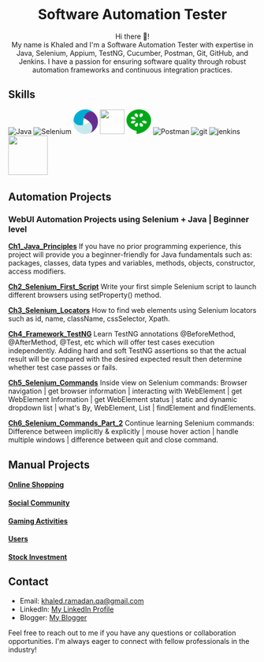 <!-- markdown language readme.md
https://medium.com/analytics-vidhya/writing-github-readme-e593f278a796#:~:text=Line%20Breaks,more%20spaces%2C%20and%20hit%20enter.&text=Sorry%2C%20they%20won't%20allow,won't%20work%20for%20you. -->
<h1 align="center">Software Automation Tester</h1>

<p align="center">
  Hi there 🙌! <br>
  My name is Khaled and I'm a Software Automation Tester with expertise in Java, Selenium, Appium, TestNG, Cucumber, Postman, Git, GitHub, and Jenkins. I have a passion for ensuring software quality through robust automation frameworks and continuous integration practices.
</p>

## Skills

![Java](https://skillicons.dev/icons?i=java&theme=light) ![Selenium](https://skillicons.dev/icons?i=selenium&theme=light) <img src="./.github/appium.svg#appium" width="50" height="50">  <!-- https://iconduck.com/icons/27036/appium -->  <img src="https://avatars.githubusercontent.com/u/19369327?s=200&v=4" width="50" height="50">  <img src="./.github/cucumber.svg#cucumber" width="50" height="50">  <!-- https://iconduck.com/icons/94191/cucumber --> ![Postman](https://skillicons.dev/icons?i=postman&theme=light) ![git](https://skillicons.dev/icons?i=git&theme=light) ![jenkins](https://skillicons.dev/icons?i=jenkins&theme=light) <img src="https://avatars.githubusercontent.com/u/12528662?s=200&v=4" width="80" height="80">

## Automation Projects
### WebUI Automation Projects using Selenium + Java | Beginner level
**[Ch1_Java_Principles](https://github.com/KhaledAMRS/A_Java_Principles)** If you have no prior programming experience, this project will provide you a beginner-friendly for Java fundamentals such as: packages, classes, data types and variables, methods, objects, constructor, access modifiers.
  
**[Ch2_Selenium_First_Script](https://github.com/KhaledAMRS/B_First_Script_Selenium)** Write your first simple Selenium script to launch different browsers using setProperty() method.

**[Ch3_Selenium_Locators](https://github.com/KhaledAMRS/C_Selenium_Locators)** How to find web elements using Selenium locators such as id, name, className, cssSelector, Xpath.

**[Ch4_Framework_TestNG](https://github.com/KhaledAMRS/D_Assertion_Framework_TestNG)** Learn TestNG annotations @BeforeMethod, @AfterMethod, @Test, etc which will offer  test cases execution independently. Adding hard and soft TestNG assertions so that the actual result will be compared with the desired expected result then determine whether test case passes or fails.

**[Ch5_Selenium_Commands](https://github.com/KhaledAMRS/E_Selenium_Commands)** Inside view on Selenium commands: Browser navigation | get browser information | interacting with WebElement | get WebElement Information | get WebElement status | static and dynamic dropdown list | what's By, WebElement, List<WebElement> | findElement and findElements.

**[Ch6_Selenium_Commands_Part_2](https://github.com/KhaledAMRS/F_Selenium_Commands_Part_2)** Continue learning Selenium commands: Difference between implicitly & explicitly | mouse hover action | handle multiple windows | difference between quit and close command.


## Manual Projects
#### [Online Shopping](https://drive.google.com/drive/u/1/folders/1cNXJePxI67Ti1JHbUM3cMqh5L1Vd4-zk)
#### [Social Community](https://drive.google.com/drive/u/1/folders/1snHZaKji4ixf7gSCwIQyCEtJ-vlHVHTA)
#### [Gaming Activities](https://drive.google.com/drive/u/1/folders/1zdTlF_fh4CgQpW8XZkUE_aZkFhHS_hR5)
#### [Users](https://drive.google.com/drive/u/1/folders/19GtYBESn_gBIljXo2Lx6voZfPRE_egdd)
#### [Stock Investment](https://drive.google.com/drive/u/1/folders/1IVdhNAhAoHfn7pfyqG_KtoeSfFTlISRG)

## Contact

- Email: khaled.ramadan.qa@gmail.com
- LinkedIn: [My LinkedIn Profile](https://www.linkedin.com/in/khaled-ashraf-ramadan/)
- Blogger: [My Blogger](https://qa-snacks.blogspot.com/)

Feel free to reach out to me if you have any questions or collaboration opportunities. I'm always eager to connect with fellow professionals in the industry!

<!--
**KhaledAMRS/KhaledAMRS** is a ✨ _special_ ✨ repository because its `README.md` (this file) appears on your GitHub profile.

Here are some ideas to get you started:

- 🔭 I’m currently working on ...
- 🌱 I’m currently learning ...
- 👯 I’m looking to collaborate on ...
- 🤔 I’m looking for help with ...
- 💬 Ask me about ...
- 📫 How to reach me: ...
- 😄 Pronouns: ...
- ⚡ Fun fact: ...


Add these Achievements to your Resume later
How many business modules & features are tested: .
How many release are managed: .
Automation projects:
API projects:

github portfolio
https://khaledamrs.github.io/

-->
